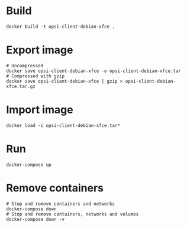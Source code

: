 # Build
```
docker build -t opsi-client-debian-xfce .
```

# Export image
```
# Uncompressed
docker save opsi-client-debian-xfce -o opsi-client-debian-xfce.tar
# Compressed with gzip
docker save opsi-client-debian-xfce | gzip > opsi-client-debian-xfce.tar.gz
```

# Import image
```
docker load -i opsi-client-debian-xfce.tar*
```

# Run
```
docker-compose up
```

# Remove containers
```
# Stop and remove containers and networks
docker-compose down
# Stop and remove containers, networks and volumes
docker-compose down -v
```
